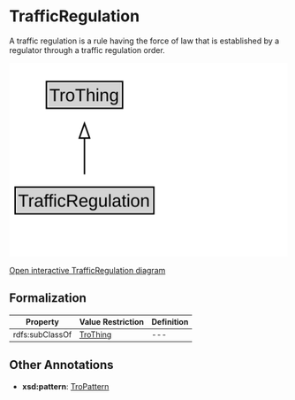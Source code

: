 # TrafficRegulation

A traffic regulation is a rule having the force of law that is established by a regulator through a traffic regulation order.

![TrafficRegulation Diagram](../diagrams/TrafficRegulation.svg)

<a href="../../diagrams/TrafficRegulation.svg">Open interactive TrafficRegulation diagram</a>

## Formalization

| Property | Value Restriction | Definition |
|----------|-------------------|------------|
| rdfs:subClassOf | [TroThing](TroThing.md) | --- |

## Other Annotations

- **xsd:pattern**: [TroPattern](TroPattern.md)

